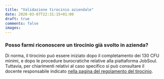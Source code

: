 ```yaml
---
title: "Validazione tirocinio aziendale"
date: 2020-03-07T22:31:15+01:00
draft: true
comments: false
images:
---
```


### Posso farmi riconoscere un tirocinio già svolto in azienda?

Di norma, il tirocinio può essere iniziato dopo il completamento dei 130 CFU minimi, e dopo
le procedure burocratiche relative alla piattaforma JobSoul. Tuttavia, per chiarimenti relativi
al caso specifico si può consultare il docente responsabile indicato [nella pagina del regolamento del tirocinio](https://www.studiareinformatica.uniroma1.it/laurearsi/regolamento-tirocinio).

